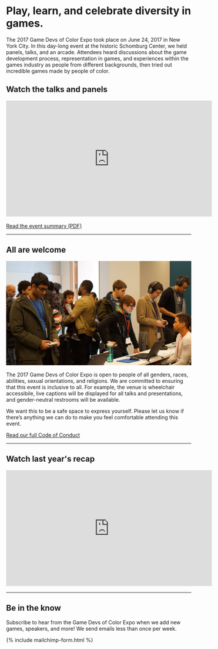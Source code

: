 # Play, learn, and celebrate diversity in games.

The 2017 Game Devs of Color Expo took place on June 24, 2017 in New York City. In this day-long event at the historic Schomburg Center, we held panels, talks, and an arcade. Attendees heard discussions about the game development process, representation in games, and experiences within the games industry as people from different backgrounds, then tried out incredible games made by people of color.

## Watch the talks and panels
<iframe width="560" height="315" src="https://www.youtube.com/embed/dYa6iu2m7vo?list=PLzl9aMM-oBWQmWFXBNVw-D3yPogd_poyK&amp;showinfo=1" frameborder="0" allowfullscreen></iframe>

<a href="https://drive.google.com/open?id=0B_3R82cXHe5BMnljMlRMb2xRbzg" class="btn">Read the event summary (PDF)</a>

----

## All are welcome

![](/assets/images/photos/2016/05.jpg)

The 2017 Game Devs of Color Expo is open to people of all genders, races, abilities, sexual orientations, and religions. We are committed to ensuring that this event is inclusive to all. For example, the venue is wheelchair accessibile, live captions will be displayed for all talks and presentations, and gender-neutral restrooms will be available.

We want this to be a safe space to express yourself. Please let us know if there’s anything we can do to make you feel comfortable attending this event.

[Read our full Code of Conduct](/codeofconduct)

----

## Watch last year's recap
<iframe width="560" height="315" src="https://www.youtube.com/embed/1j5MAV1ge1c?rel=0&amp;showinfo=0" frameborder="0" allowfullscreen></iframe>

----

## Be in the know

Subscribe to hear from the Game Devs of Color Expo when we add new games, speakers, and more! We send emails less than once per week.

{% include mailchimp-form.html %}